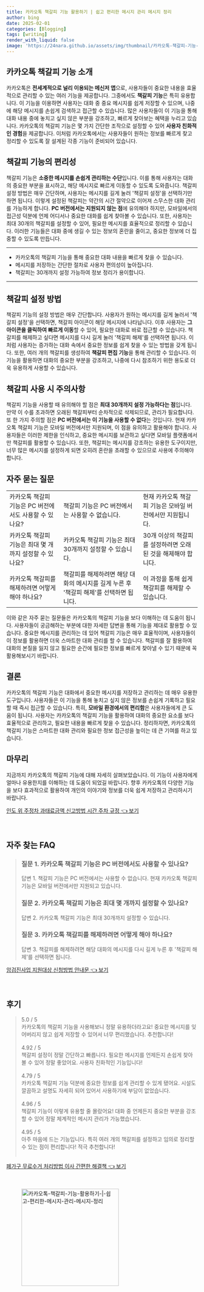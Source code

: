 ```yaml
---
title: 카카오톡 책갈피 기능 활용하기 | 쉽고 편리한 메시지 관리 메시지 정리
author: bing
date: 2025-02-01
categories: [Blogging]
tags: [writing]
render_with_liquid: false
image: 'https://24nara.github.io/assets/img/thumbnail/카카오톡-책갈피-기능-활용하기-|-쉽고-편리한-메시지-관리-메시지-정리.webp'
---
```



<h2 id='카카오톡_책갈피_기능_소개'>카카오톡 책갈피 기능 소개</h2>

<p>카카오톡은 <b>전세계적으로 널리 이용되는 메신저 앱</b>으로, 사용자들이 중요한 내용을 효율적으로 관리할 수 있는 여러 기능을 제공합니다. 그중에서도 <b>책갈피 기능</b>은 특히 유용합니다. 이 기능을 이용하면 사용자는 대화 중 중요 메시지를 쉽게 저장할 수 있으며, 나중에 해당 메시지를 손쉽게 검색하고 접근할 수 있습니다. 많은 사용자들이 이 기능을 통해 대화 내용 중에 놓치고 싶지 않은 부분을 강조하고, 빠르게 찾아보는 혜택을 누리고 있습니다. 카카오톡의 책갈피 기능은 몇 가지 간단한 조작으로 설정할 수 있어 <b>사용자 친화적인 경험</b>을 제공합니다. 이처럼 카카오톡에서는 사용자들이 원하는 정보를 빠르게 찾고 정리할 수 있도록 잘 설계된 각종 기능이 준비되어 있습니다.</p>

<h2 id='책갈피_기능의_편리성'>책갈피 기능의 편리성</h2>

<p>책갈피 기능은 <b>소중한 메시지를 손쉽게 관리하는 수단</b>입니다. 이를 통해 사용자는 대화의 중요한 부분을 표시하고, 해당 메시지로 빠르게 이동할 수 있도록 도와줍니다. 책갈피 설정 방법은 매우 간단하며, 사용자는 메시지를 길게 눌러 '책갈피 설정'을 선택하기만 하면 됩니다. 이렇게 설정된 책갈피는 약간의 시간 절약으로 이어져 스무스한 대화 관리를 가능하게 합니다. <b>PC 버전에서는 지원되지 않는 점</b>에 유의해야 하지만, 모바일에서의 접근성 덕분에 언제 어디서나 중요한 대화를 쉽게 찾아볼 수 있습니다. 또한, 사용자는 최대 30개의 책갈피를 설정할 수 있어, 필요한 메시지를 효율적으로 정리할 수 있습니다. 이러한 기능들은 대화 중에 생길 수 있는 정보의 혼란을 줄이고, 중요한 정보에 더 집중할 수 있도록 만듭니다.</p>

<hr />

<ul>
    <li>카카오톡의 책갈피 기능을 통해 중요한 대화 내용을 빠르게 찾을 수 있습니다.</li>
    <li>메시지를 저장하는 간단한 절차로 사용자 편의성이 높아집니다.</li>
    <li>책갈피는 30개까지 설정 가능하여 정보 정리가 용이합니다.</li>
</ul>

<hr />

<h2 id='책갈피_설정_방법'>책갈피 설정 방법</h2>

<p>책갈피 기능의 설정 방법은 매우 간단합니다. 사용자가 원하는 메시지를 길게 눌러서 '책갈피 설정'을 선택하면, 책갈피 아이콘이 해당 메시지에 나타납니다. 이후 사용자는 <b>그 아이콘을 클릭하여 빠르게 이동</b>할 수 있어, 필요한 대화로 바로 접근할 수 있습니다. 책갈피를 해제하고 싶다면 메시지를 다시 길게 눌러 '책갈피 해제'를 선택하면 됩니다. 이처럼 사용자는 증가하는 대화 속에서 중요한 정보를 쉽게 찾을 수 있는 방법을 갖게 됩니다. 또한, 여러 개의 책갈피를 생성하여 <b>책갈피 편집 기능</b>을 통해 관리할 수 있습니다. 이 기능을 활용하면 대화의 중요한 부분을 강조하고, 나중에 다시 참조하기 위한 용도로 더욱 유용하게 사용할 수 있습니다.</p>

<h2 id='책갈피_사용_시_주의사항'>책갈피 사용 시 주의사항</h2>

<p>책갈피 기능을 사용할 때 유의해야 할 점은 <b>최대 30개까지 설정 가능하다는 점</b>입니다. 만약 이 수를 초과하면 오래된 책갈피부터 순차적으로 삭제되므로, 관리가 필요합니다. 또 한 가지 주의할 점은 <b>PC 버전에서는 이 기능을 사용할 수 없다</b>는 것입니다. 현재 카카오톡 책갈피 기능은 모바일 버전에서만 지원되며, 이 점을 유의하고 활용해야 합니다. 사용자들은 이러한 제한을 인식하고, 중요한 메시지를 보관하고 싶다면 모바일 플랫폼에서만 책갈피를 활용할 수 있습니다. 또한, 책갈피는 메시지를 강조하는 유용한 도구이지만, 너무 많은 메시지를 설정하게 되면 오히려 혼란을 초래할 수 있으므로 사용에 주의해야 합니다.</p>

<h2 id='자주_묻는_질문'>자주 묻는 질문</h2>

<table>
    <tr>
        <td>카카오톡 책갈피 기능은 PC 버전에서도 사용할 수 있나요?</td>
        <td>책갈피 기능은 PC 버전에서는 사용할 수 없습니다.</td>
        <td>현재 카카오톡 책갈피 기능은 모바일 버전에서만 지원됩니다.</td>
    </tr>
    <tr>
        <td>카카오톡 책갈피 기능은 최대 몇 개까지 설정할 수 있나요?</td>
        <td>카카오톡 책갈피 기능은 최대 30개까지 설정할 수 있습니다.</td>
        <td>30개 이상의 책갈피를 설정하려면 오래된 것을 해제해야 합니다.</td>
    </tr>
    <tr>
        <td>카카오톡 책갈피를 해제하려면 어떻게 해야 하나요?</td>
        <td>책갈피를 해제하려면 해당 대화의 메시지를 길게 누른 후 '책갈피 해제'를 선택하면 됩니다.</td>
        <td>이 과정을 통해 쉽게 책갈피를 해제할 수 있습니다.</td>
    </tr>
</table>

<p>이와 같은 자주 묻는 질문들은 카카오톡의 책갈피 기능을 보다 이해하는 데 도움이 됩니다. 사용자들이 궁금해하는 부분에 대한 자세한 답변을 통해 기능을 제대로 활용할 수 있습니다. 중요한 메시지를 관리하는 데 있어 책갈피 기능은 매우 효율적이며, 사용자들이 이 정보를 활용하면 더욱 스마트한 대화 관리를 할 수 있습니다. 책갈피를 잘 활용하여 대화의 본질을 잃지 않고 필요한 순간에 필요한 정보를 빠르게 찾아낼 수 있기 때문에 꼭 활용해보시기 바랍니다.</p>

<h2 id='결론'>결론</h2>

<p>카카오톡의 책갈피 기능은 대화에서 중요한 메시지를 저장하고 관리하는 데 매우 유용한 도구입니다. 사용자들은 이 기능을 통해 놓치고 싶지 않은 정보를 손쉽게 기록하고 필요할 때 즉시 접근할 수 있습니다. 특히, <b>모바일 환경에서의 편리함</b>은 사용자들에게 큰 도움이 됩니다. 사용자는 카카오톡의 책갈피 기능을 활용하여 대화의 중요한 요소를 보다 효율적으로 관리하고, 필요한 내용을 빠르게 찾을 수 있습니다. 정리하자면, 카카오톡의 책갈피 기능은 스마트한 대화 관리와 필요한 정보 접근성을 높이는 데 큰 기여를 하고 있습니다.</p>

<h2 id='마무리'>마무리</h2>

<p>지금까지 카카오톡의 책갈피 기능에 대해 자세히 살펴보았습니다. 이 기능이 사용자에게 얼마나 유용한지를 이해하는 데 도움이 되었길 바랍니다. 향후 카카오톡의 다양한 기능을 보다 효과적으로 활용하여 개인의 이야기와 정보를 더욱 쉽게 저장하고 관리하시기 바랍니다.</p>


<p><a class="click-button" title="인도 위 주정차 과태료금액 신고방법 시간 주차 규정" href="https://24nara.github.io/posts/%EC%9D%B8%EB%8F%84-%EC%9C%84-%EC%A3%BC%EC%A0%95%EC%B0%A8-%EA%B3%BC%ED%83%9C%EB%A3%8C%EA%B8%88%EC%95%A1-%EC%8B%A0%EA%B3%A0%EB%B0%A9%EB%B2%95-%EC%8B%9C%EA%B0%84-%EC%A3%BC%EC%B0%A8-%EA%B7%9C%EC%A0%95/" rel="dofollow">인도 위 주정차 과태료금액 신고방법 시간 주차 규정 👈 보기</a></p><br>
<h2 id='자주_찾는_FAQ'>자주 찾는 FAQ</h2>
<div itemscope="" itemtype="https://schema.org/FAQPage"> 
<blockquote> 
<div itemscope="" itemprop="mainEntity" itemtype="https://schema.org/Question"> 
<h3 itemprop="name">질문 1. 카카오톡 책갈피 기능은 PC 버전에서도 사용할 수 있나요?</h3> 
<div itemscope="" itemprop="acceptedAnswer" itemtype="https://schema.org/Answer"> 
<span itemprop="text"> 
<p>답변 1. 책갈피 기능은 PC 버전에서는 사용할 수 없습니다. 현재 카카오톡 책갈피 기능은 모바일 버전에서만 지원되고 있습니다.</p> 
</span> 
</div> 
</div> 

<div itemscope="" itemprop="mainEntity" itemtype="https://schema.org/Question"> 
<h3 itemprop="name">질문 2. 카카오톡 책갈피 기능은 최대 몇 개까지 설정할 수 있나요?</h3> 
<div itemscope="" itemprop="acceptedAnswer" itemtype="https://schema.org/Answer"> 
<span itemprop="text"> 
<p>답변 2. 카카오톡 책갈피 기능은 최대 30개까지 설정할 수 있습니다.</p> 
</span> 
</div> 
</div> 

<div itemscope="" itemprop="mainEntity" itemtype="https://schema.org/Question"> 
<h3 itemprop="name">질문 3. 카카오톡 책갈피를 해제하려면 어떻게 해야 하나요?</h3> 
<div itemscope="" itemprop="acceptedAnswer" itemtype="https://schema.org/Answer"> 
<span itemprop="text"> 
<p>답변 3. 책갈피를 해제하려면 해당 대화의 메시지를 다시 길게 누른 후 '책갈피 해제'를 선택하면 됩니다.</p> 
</span> 
</div> 
</div> 
</blockquote> 
</div>
<p><a class="click-button" title="암검진사업 지원대상 신청방법 안내문" href="https://24nara.github.io/posts/%EC%95%94%EA%B2%80%EC%A7%84%EC%82%AC%EC%97%85-%EC%A7%80%EC%9B%90%EB%8C%80%EC%83%81-%EC%8B%A0%EC%B2%AD%EB%B0%A9%EB%B2%95-%EC%95%88%EB%82%B4%EB%AC%B8/" rel="dofollow">암검진사업 지원대상 신청방법 안내문 👈 보기</a></p><br>
<h2 id='후기'>후기</h2>
<div itemscope itemtype="https://schema.org/Product">
  <blockquote>
  <div itemprop="review" itemscope itemtype="https://schema.org/Review">
      <div itemprop="reviewRating" itemscope itemtype="https://schema.org/Rating"> <span itemprop="ratingValue">5.0</span> / <span itemprop="bestRating">5</span> </div>
      <span itemprop="reviewBody">카카오톡의 책갈피 기능을 사용해보니 정말 유용하더라고요! 중요한 메시지를 잊어버리지 않고 쉽게 저장할 수 있어서 너무 편리했습니다. 추천합니다!</span>
  </div>
  <br>
  <div itemprop="review" itemscope itemtype="https://schema.org/Review">
      <div itemprop="reviewRating" itemscope itemtype="https://schema.org/Rating"> <span itemprop="ratingValue">4.92</span> / <span itemprop="bestRating">5</span> </div>
      <span itemprop="reviewBody">책갈피 설정이 정말 간단하고 빠릅니다. 필요한 메시지를 언제든지 손쉽게 찾아볼 수 있어 정말 좋았어요. 사용자 친화적인 기능입니다!</span>
  </div>
  <br>
  <div itemprop="review" itemscope itemtype="https://schema.org/Review">
      <div itemprop="reviewRating" itemscope itemtype="https://schema.org/Rating"> <span itemprop="ratingValue">4.79</span> / <span itemprop="bestRating">5</span> </div>
      <span itemprop="reviewBody">카카오톡 책갈피 기능 덕분에 중요한 정보를 쉽게 관리할 수 있게 됐어요. 시설도 깔끔하고 설명도 자세히 되어 있어서 사용하기에 부담이 없었습니다.</span>
  </div>
  <br>
  <div itemprop="review" itemscope itemtype="https://schema.org/Review">
      <div itemprop="reviewRating" itemscope itemtype="https://schema.org/Rating"> <span itemprop="ratingValue">4.96</span> / <span itemprop="bestRating">5</span> </div>
      <span itemprop="reviewBody">책갈피 기능이 이렇게 유용할 줄 몰랐어요! 대화 중 언제든지 중요한 부분을 강조할 수 있어 정말 체계적인 메시지 관리가 가능했습니다.</span>
  </div>
  <br>
  <div itemprop="review" itemscope itemtype="https://schema.org/Review">
      <div itemprop="reviewRating" itemscope itemtype="https://schema.org/Rating"> <span itemprop="ratingValue">4.95</span> / <span itemprop="bestRating">5</span> </div>
      <span itemprop="reviewBody">아주 마음에 드는 기능입니다. 특히 여러 개의 책갈피를 설정하고 임의로 정리할 수 있는 점이 편리합니다! 적극 추천합니다!</span>
  </div>
  <br>
  </blockquote>
</div>
<p><a class="click-button" title="폐가구 무료수거 처리방법 이사 간편한 해결책" href="https://24nara.github.io/posts/%ED%8F%90%EA%B0%80%EA%B5%AC-%EB%AC%B4%EB%A3%8C%EC%88%98%EA%B1%B0-%EC%B2%98%EB%A6%AC%EB%B0%A9%EB%B2%95-%EC%9D%B4%EC%82%AC-%EA%B0%84%ED%8E%B8%ED%95%9C-%ED%95%B4%EA%B2%B0%EC%B1%85/" rel="dofollow">폐가구 무료수거 처리방법 이사 간편한 해결책 👈 보기</a></p><br>
<figure class="image"><img src="https://24nara.github.io/assets/img/thumbnail/카카오톡-책갈피-기능-활용하기-|-쉽고-편리한-메시지-관리-메시지-정리.webp" alt="카카오톡-책갈피-기능-활용하기-|-쉽고-편리한-메시지-관리-메시지-정리" width="256" height="256"></figure>